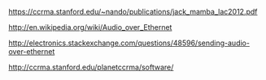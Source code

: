 https://ccrma.stanford.edu/~nando/publications/jack_mamba_lac2012.pdf

http://en.wikipedia.org/wiki/Audio_over_Ethernet

http://electronics.stackexchange.com/questions/48596/sending-audio-over-ethernet

http://ccrma.stanford.edu/planetccrma/software/